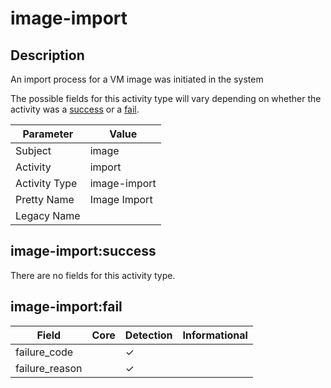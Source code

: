 image-import
============

Description
-----------
An import process for a VM image was initiated in the system

The possible fields for this activity type will vary depending on whether the activity was a [success](#image-importsuccess) or a [fail](#image-importfail).

| Parameter     | Value        |
| ------------- | ------------ |
| Subject       | image        |
| Activity      | import       |
| Activity Type | image-import |
| Pretty Name   | Image Import |
| Legacy Name   |              |

image-import:success
--------------------

There are no fields for this activity type.


image-import:fail
-----------------

| Field          | Core | Detection | Informational |
| -------------- | ---- | --------- | ------------- |
| failure_code   |      | &#10003;  |               |
| failure_reason |      | &#10003;  |               |